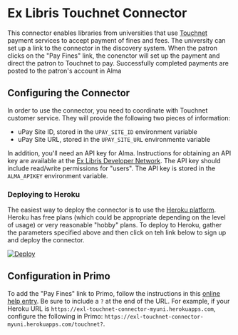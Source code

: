 # Ex Libris Touchnet Connector
This connector enables libraries from universities that use [Touchnet](https://www.touchnet.com/en) payment services to accept payment of fines and fees. The university can set up a link to the connector in the discovery system. When the patron clicks on the "Pay Fines" link, the conenctor will set up the payment and direct the patron to Touchnet to pay. Successfully completed payments are posted to the patron's account in Alma

## Configuring the Connector
In order to use the connector, you need to coordinate with Touchnet customer service. They will provide the following two pieces of information:
* uPay Site ID, stored in the `UPAY_SITE_ID` environment variable
* uPay Site URL, stored in the `UPAY_SITE_URL` environmente variable

In addition, you'll need an API key for Alma. Instructions for obtaining an API key are available at the [Ex Libris Developer Network](https://developers.exlibrisgroup.com/alma/apis). The API key should include read/write permissions for "users". The API key is stored in the `ALMA_APIKEY` environment variable.

### Deploying to Heroku
The easiest way to deploy the connector is to use the [Heroku platform](https://heroku.com). Heroku has free plans (which could be appropriate depending on the level of usage) or very reasonable "hobby" plans. To deploy to Heroku, gather the parameters specified above and then click on teh link below to sign up and deploy the connector. 

[![Deploy](https://www.herokucdn.com/deploy/button.svg)](https://heroku.com/deploy)

## Configuration in Primo
To add the "Pay Fines" link to Primo, follow the instructions in this [online help entry](https://knowledge.exlibrisgroup.com/Primo/Product_Documentation/020Primo_VE/Library_Card_Configuration/Configuring_the_Pay_Fine_Link_for_Primo_VE). Be sure to include a `?` at the end of the URL. For example, if your Heroku URL is `https://exl-touchnet-connector-myuni.herokuapps.com`, configure the following in Primo: `https://exl-touchnet-connector-myuni.herokuapps.com/touchnet?`.